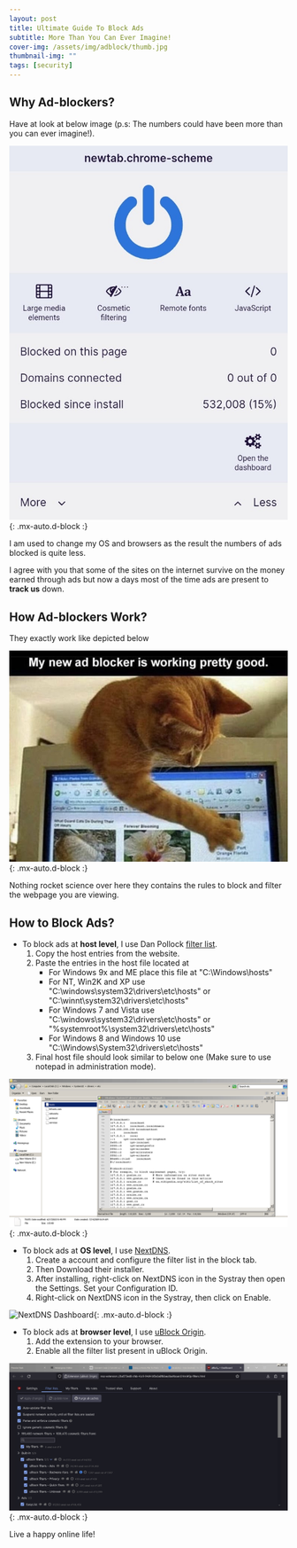 ```yaml
---
layout: post
title: Ultimate Guide To Block Ads
subtitle: More Than You Can Ever Imagine!
cover-img: /assets/img/adblock/thumb.jpg
thumbnail-img: ""
tags: [security]
---
```


## Why Ad-blockers?

Have at look at below image (p.s: The numbers could have been more than you can ever imagine!).

![Blocked Ads](/assets/img/adblock/blocked-ads-mobile.jpg){: .mx-auto.d-block :}

I am used to change my OS and browsers as the result the numbers of ads blocked is quite less.

I agree with you that some of the sites on the internet survive on the money earned through ads but now a days most of the time ads are present to **track us** down.

## How Ad-blockers Work?

They exactly work like depicted below

![Cat Blocker](/assets/img/adblock/cat-blocker.jpeg){: .mx-auto.d-block :}

Nothing rocket science over here they contains the rules to block and filter the webpage you are viewing. 

## How to Block Ads?
  
- To block ads at **host level**, I use Dan Pollock [filter list](http://someonewhocares.org/hosts/).
	1. Copy the host entries from the website.
	2. Paste the entries in the host file located at 
		- For Windows 9x and ME place this file at "C:\Windows\hosts"
		- For NT, Win2K and XP use "C:\windows\system32\drivers\etc\hosts" or "C:\winnt\system32\drivers\etc\hosts"
		- For Windows 7 and Vista use "C:\windows\system32\drivers\etc\hosts" or "%systemroot%\system32\drivers\etc\hosts"
		- For Windows 8 and Windows 10 use "C:\Windows\System32\drivers\etc\hosts"
	3. Final host file should look similar to below one (Make sure to use notepad in administration mode).

![Host](/assets/img/adblock/host.png){: .mx-auto.d-block :}
  
- To block ads at **OS level**, I use [NextDNS](https://nextdns.io/).
	1. Create a account and configure the filter list in the block tab.
	2. Then Download their installer.
	3. After installing, right-click on NextDNS icon in the Systray then open the Settings. Set your Configuration ID.
	4. Right-click on NextDNS icon in the Systray, then click on Enable.

![NextDNS Dashboard](/assets/img/adblock/nextdns-dashboard){: .mx-auto.d-block :}
  
- To block ads at **browser level**, I use [uBlock Origin](https://ublockorigin.com/).
	1. Add the extension to your browser.
	2. Enable all the filter list present in uBlock Origin.

![uBlock Dashboard](/assets/img/adblock/ublock-dashboard.png){: .mx-auto.d-block :}

Live a happy online life!